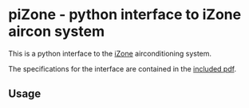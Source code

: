 
# piZone - python interface to iZone aircon system

This is a python interface to the [iZone](https://izone.com.au/) airconditioning system.

The specifications for the interface are contained in the [included pdf](./AC-DOC-1401-11_iZoneEthernetInterface.pdf).

## Usage


